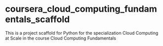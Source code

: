 # coursera_cloud_computing_fundamentals_scaffold
This is a project scaffold for Python for the specialization Cloud Computing at Scale in the course Cloud Computing Fundamentals 
